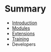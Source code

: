 # Summary

* [Introduction](README.md)
* [Modules](modules/README.md)
* [Extensions](extensions/README.md)
* [Training](training/README.md)
* Developers

